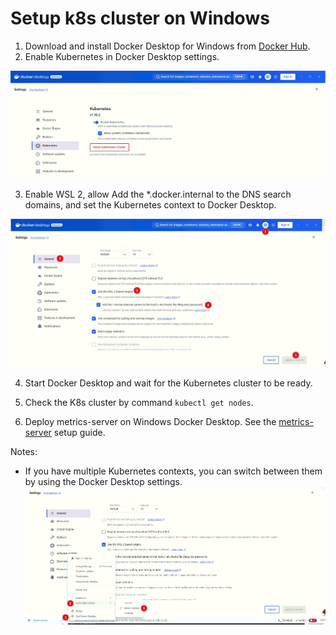 # Setup k8s cluster on Windows

1. Download and install Docker Desktop for Windows from [Docker Hub](https://hub.docker.com/editions/community/docker-ce-desktop-windows/).
2. Enable Kubernetes in Docker Desktop settings.

![Docker Desktop settings](kube-setup-1.png)

3. Enable WSL 2, allow Add the *.docker.internal to the DNS search domains, and set the Kubernetes context to Docker Desktop.

![WSL 2 settings](kube-setup-2.png)

4. Start Docker Desktop and wait for the Kubernetes cluster to be ready.
5. Check the K8s cluster by command `kubectl get nodes`.

6. Deploy metrics-server on Windows Docker Desktop. See the [metrics-server](metrics-server/readme.md) setup guide.

Notes:
- If you have multiple Kubernetes contexts, you can switch between them by using the Docker Desktop settings.
![Choose context](choose-k8s-context.png)


